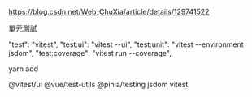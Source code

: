 https://blog.csdn.net/Web_ChuXia/article/details/129741522

單元測試

"test": "vitest",
"test:ui": "vitest --ui",
"test:unit": "vitest --environment jsdom",
"test:coverage": "vitest run --coverage",

yarn add

@vitest/ui
@vue/test-utils
@pinia/testing
jsdom
vitest

